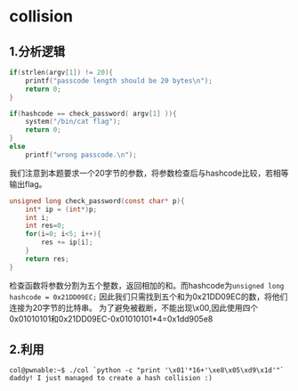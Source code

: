 # collision
## 1.分析逻辑
```c
if(strlen(argv[1]) != 20){
	printf("passcode length should be 20 bytes\n");
	return 0;
}

if(hashcode == check_password( argv[1] )){
	system("/bin/cat flag");
	return 0;
}
else
	printf("wrong passcode.\n");
```
我们注意到本题要求一个20字节的参数，将参数检查后与hashcode比较，若相等输出flag。
```c
unsigned long check_password(const char* p){
	int* ip = (int*)p;
	int i;
	int res=0;
	for(i=0; i<5; i++){
		res += ip[i];
	}
	return res;
}
```
检查函数将参数分割为五个整数，返回相加的和。而hashcode为`unsigned long hashcode = 0x21DD09EC;`
因此我们只需找到五个和为0x21DD09EC的数，将他们连接为20字节的比特串。
为了避免被截断，不能出现\x00,因此使用四个0x01010101和0x21DD09EC-0x01010101*4=0x1dd905e8
## 2.利用
```
col@pwnable:~$ ./col `python -c "print '\x01'*16+'\xe8\x05\xd9\x1d'"`
daddy! I just managed to create a hash collision :)
```
